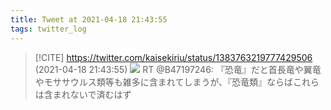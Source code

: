 ```yaml
---
title: Tweet at 2021-04-18 21:43:55
tags: twitter_log
---
```


> [!CITE] https://twitter.com/kaisekiriu/status/1383763219777429506 (2021-04-18 21:43:55)
> ![](https://twitter.com/kaisekiriu/status/1383763219777429506)
> RT @B47197246: 『恐竜』だと首長竜や翼竜やモササウルス類等も雑多に含まれてしまうが、『恐竜類』ならばこれらは含まれないで済むはず
